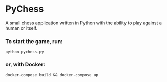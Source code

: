 # PyChess
A small chess application written in Python with the ability to play against a human or itself.

### To start the game, run:
```
python pychess.py
```

### or, with Docker:
```
docker-compose build && docker-compose up
```
